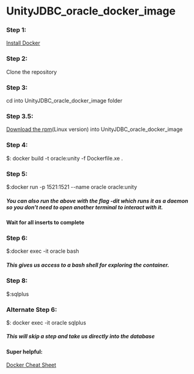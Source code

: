 # UnityJDBC_oracle_docker_image

### Step 1:
[Install Docker](https://docs.docker.com/install/)

### Step 2:
Clone the repository

### Step 3:
cd into UnityJDBC_oracle_docker_image folder

### Step 3.5:
[Download the rpm](https://www.oracle.com/technetwork/database/database-technologies/express-edition/downloads/index-083047.html)(Linux version) into UnityJDBC_oracle_docker_image

### Step 4:
$: docker build -t oracle:unity -f Dockerfile.xe .

### Step 5:
$:docker run -p 1521:1521 --name oracle oracle:unity

##### You can also run the above with the flag -dit which runs it as a daemon so you don't need to open another terminal to interact with it.
#### Wait for all inserts to complete

### Step 6:
$:docker exec -it oracle bash

##### This gives us access to a bash shell for exploring the container.
### Step 8:
$:sqlplus

### Alternate Step 6:
$: docker exec -it oracle sqlplus

##### This will skip a step and take us directly into the database

#### Super helpful:
[Docker Cheat Sheet](https://www.docker.com/sites/default/files/Docker_CheatSheet_08.09.2016_0.pdf)
